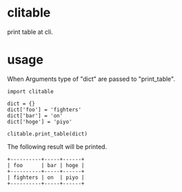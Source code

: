 # clitable
print table at cli.

# usage
When Arguments type of "dict" are passed to "print_table".
```
import clitable

dict = {}
dict['foo'] = 'fighters'
dict['bar'] = 'on'
dict['hoge'] = 'piyo'

clitable.print_table(dict)
```
The following result will be printed.
```
+----------+-----+------+
| foo      | bar | hoge |
+----------+-----+------+
| fighters | on  | piyo |
+----------+-----+------+    
```
